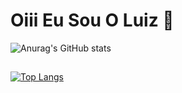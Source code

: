 ##
# Oiii Eu Sou O Luiz 👋
![Anurag's GitHub stats](https://github-readme-stats.vercel.app/api?username=LouisTheBrasilCoder&show_icons=true&theme=highcontrast)
##
[![Top Langs](https://github-readme-stats.vercel.app/api/top-langs/?username=LouisTheBrasilCoder&layout=compact)](https://github.com/anuraghazra/github-readme-stats)
##
